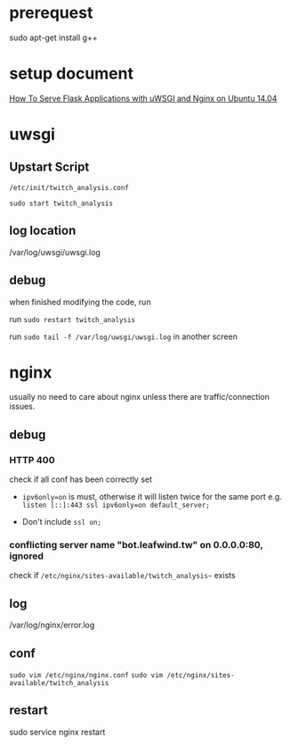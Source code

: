 # prerequest

sudo apt-get install g++

# setup document

[How To Serve Flask Applications with uWSGI and Nginx on Ubuntu 14.04](https://www.digitalocean.com/community/tutorials/how-to-serve-flask-applications-with-uwsgi-and-nginx-on-ubuntu-14-04)

# uwsgi

## Upstart Script

`/etc/init/twitch_analysis.conf`

`sudo start twitch_analysis`

## log location

/var/log/uwsgi/uwsgi.log

## debug

when finished modifying the code, run

run `sudo restart twitch_analysis`

run `sudo tail -f /var/log/uwsgi/uwsgi.log` in another screen

# nginx

usually no need to care about nginx unless there are traffic/connection issues.

## debug

### HTTP 400

check if all conf has been correctly set
* `ipv6only=on` is must, otherwise it will listen twice for the same port
e.g. `listen [::]:443 ssl ipv6only=on default_server;`

* Don't include `ssl on;`

### conflicting server name "bot.leafwind.tw" on 0.0.0.0:80, ignored
check if `/etc/nginx/sites-available/twitch_analysis~` exists

## log

/var/log/nginx/error.log

## conf

`sudo vim /etc/nginx/nginx.conf`
`sudo vim /etc/nginx/sites-available/twitch_analysis`

## restart

sudo service nginx restart
